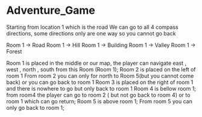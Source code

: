 # Adventure_Game

Starting from location 1 which is the road
We can go to all 4 compass directions, some directions only are one way so you cannot go back 


Room 1 -> Road
Room 1 -> Hill
Room 1 -> Building
Room 1 -> Valley
Room 1 -> Forest

Room 1 is placed in the middle or our map, the player can navigate east , west , north , south from this Room (Room 1);
Room 2 is placed on the left  of room 1 
From room 2 you can only for north to Room 5(but you cannot come back) or you can go back to room 1
Room 3 is placed on the right of room 1 and there is nowhere to go but only back to room 1
Room 4 is bellow room 1; from room4 the player can go to room 2 ( but not go back to room 4) or to room 1 which can go return;
Room 5 is above room 1; From room 5 you can only go back to room 1;
